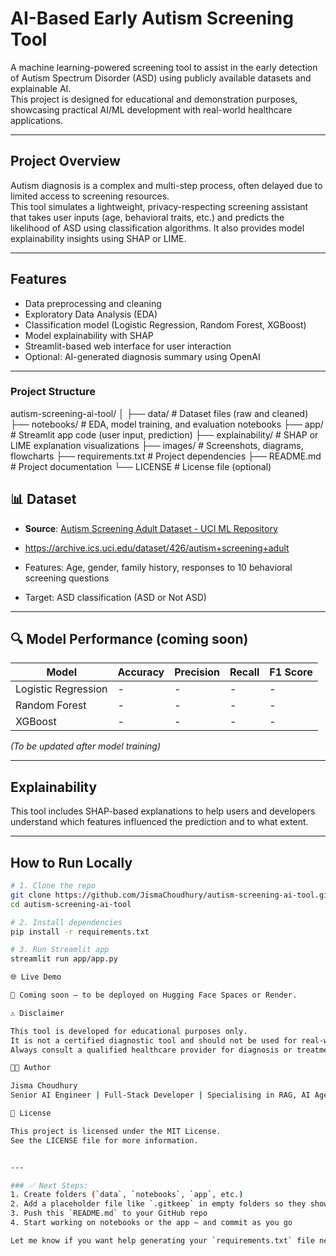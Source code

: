 # AI-Based Early Autism Screening Tool

A machine learning-powered screening tool to assist in the early detection of Autism Spectrum Disorder (ASD) using publicly available datasets and explainable AI.  
This project is designed for educational and demonstration purposes, showcasing practical AI/ML development with real-world healthcare applications.

---

## Project Overview

Autism diagnosis is a complex and multi-step process, often delayed due to limited access to screening resources.  
This tool simulates a lightweight, privacy-respecting screening assistant that takes user inputs (age, behavioral traits, etc.) and predicts the likelihood of ASD using classification algorithms. It also provides model explainability insights using SHAP or LIME.

---

## Features

- Data preprocessing and cleaning
- Exploratory Data Analysis (EDA)
- Classification model (Logistic Regression, Random Forest, XGBoost)
- Model explainability with SHAP
- Streamlit-based web interface for user interaction
- Optional: AI-generated diagnosis summary using OpenAI

---
### Project Structure

autism-screening-ai-tool/
│
├── data/                  # Dataset files (raw and cleaned)
├── notebooks/             # EDA, model training, and evaluation notebooks
├── app/                   # Streamlit app code (user input, prediction)
├── explainability/        # SHAP or LIME explanation visualizations
├── images/                # Screenshots, diagrams, flowcharts
├── requirements.txt       # Project dependencies
├── README.md              # Project documentation
└── LICENSE                # License file (optional)




## 📊 Dataset

- **Source**: [Autism Screening Adult Dataset - UCI ML Repository](https://archive.ics.uci.edu/ml/datasets/Autism+Screening+Adult)


- https://archive.ics.uci.edu/dataset/426/autism+screening+adult
- Features: Age, gender, family history, responses to 10 behavioral screening questions
- Target: ASD classification (ASD or Not ASD)

---

## 🔍 Model Performance (coming soon)

| Model              | Accuracy | Precision | Recall | F1 Score |
|-------------------|----------|-----------|--------|----------|
| Logistic Regression | -        | -         | -      | -        |
| Random Forest      | -        | -         | -      | -        |
| XGBoost            | -        | -         | -      | -        |

*(To be updated after model training)*

---

## Explainability

This tool includes SHAP-based explanations to help users and developers understand which features influenced the prediction and to what extent.

---

## How to Run Locally

```bash
# 1. Clone the repo
git clone https://github.com/JismaChoudhury/autism-screening-ai-tool.git
cd autism-screening-ai-tool

# 2. Install dependencies
pip install -r requirements.txt

# 3. Run Streamlit app
streamlit run app/app.py

🌐 Live Demo

🚧 Coming soon — to be deployed on Hugging Face Spaces or Render.

⚠️ Disclaimer

This tool is developed for educational purposes only.
It is not a certified diagnostic tool and should not be used for real-world medical decision-making.
Always consult a qualified healthcare provider for diagnosis or treatment.

🧑‍💻 Author

Jisma Choudhury
Senior AI Engineer | Full-Stack Developer | Specialising in RAG, AI Agents & LLM Applications

📄 License

This project is licensed under the MIT License.
See the LICENSE file for more information.


---

### ✅ Next Steps:
1. Create folders (`data`, `notebooks`, `app`, etc.)
2. Add a placeholder file like `.gitkeep` in empty folders so they show up on GitHub
3. Push this `README.md` to your GitHub repo
4. Start working on notebooks or the app — and commit as you go

Let me know if you want help generating your `requirements.txt` file next or a starter notebook to begin with!


